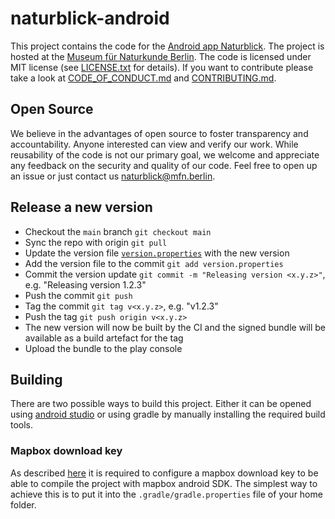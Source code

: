 # naturblick-android

This project contains the code for the [Android app
Naturblick](https://play.google.com/store/apps/details?id=com.mfn_berlin_stadtnatur_entdecken.naturblick). The
project is hosted at the [Museum für Naturkunde
Berlin](https://www.museumfuernaturkunde.berlin/en).  The code is
licensed under MIT license (see [LICENSE.txt](LICENSE.txt) for details). If you want
to contribute please take a look at [CODE_OF_CONDUCT.md](CODE_OF_CONDUCT.md) and
[CONTRIBUTING.md](CONTRIBUTING.md).

## Open Source

We believe in the advantages of open source to foster transparency and
accountability. Anyone interested can view and verify our work. While
reusability of the code is not our primary goal, we welcome and
appreciate any feedback on the security and quality of our code. Feel
free to open up an issue or just contact us <naturblick@mfn.berlin>.

## Release a new version

* Checkout the `main` branch `git checkout main`
* Sync the repo with origin `git pull`
* Update the version file [`version.properties`](version.properties) with the new version
* Add the version file to the commit `git add version.properties`
* Commit the version update `git commit -m "Releasing version <x.y.z>"`, e.g. "Releasing version 1.2.3"
* Push the commit  `git push`
* Tag the commit `git tag v<x.y.z>`, e.g. "v1.2.3"
* Push the tag `git push origin v<x.y.z>`
* The new version will now be built by the CI and the signed bundle will be available as a build artefact for the tag
* Upload the bundle to the play console

## Building

There are two possible ways to build this project. Either it can be
opened using [android studio](https://developer.android.com/studio)
or using gradle by manually installing the required build tools.

### Mapbox download key

As described
[here](https://docs.mapbox.com/android/maps/guides/install/#configure-credentials)
it is required to configure a mapbox download key to be able to
compile the project with mapbox android SDK. The simplest way to
achieve this is to put it into the `.gradle/gradle.properties` file of
your home folder.